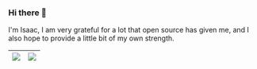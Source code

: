 ### Hi there 👋

I'm Isaac, I am very grateful for a lot that open source has given me, and I also hope to provide a little bit of my own strength.

| <img align="center" src="https://github-readme-stats.vercel.app/api/top-langs/?username=isaac230330&theme=buefy&hide_border=true" /> | <img align="center" src="https://github-readme-stats.vercel.app/api?username=isaac230330&show_icons=true&include_all_commits=true&theme=buefy&hide_border=true" /> |
| ------------- | ------------- |

